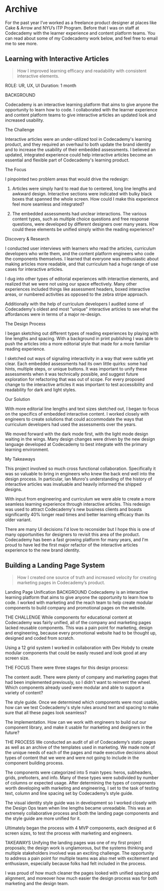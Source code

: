 # Archive

For the past year I’ve worked as a freelance product designer at places like Cake & Arrow and NYU’s ITP Program. Before that I was on staff at Codecademy with the learner experience and content platform teams. You can read about some of my Codecademy work below, and feel free to email me to see more.


## Learning with Interactive Articles
> How I improved learning efficacy and readability with consistent interactive elements.

ROLE: UR, UX, UI
Duration: 1 month

BACKGROUND

Codecademy is an interactive learning platform that aims to give anyone the opportunity to learn how to code. I collaborated with the learner experience and content platform teams to give interactive articles an updated look and increased usability.

The Challenge

Interactive articles were an under-utilized tool in Codecademy's learning product, and they required an overhaul to both update the brand identity and to increase the usability of their embedded assessments. I believed an updated, integrated experience could help interactive articles become an essential and flexible part of Codecademy's learning product.

The Focus

I pinpointed two problem areas that would drive the redesign:

1. Articles were simply hard to read due to centered, long line lengths and awkward design. Interactive sections were indicated with bulky black boxes that spanned the whole screen. How could I make this experience feel more seamless and integrated?

2. The embedded assessments had unclear interactions. The various content types, such as multiple choice questions and free response questions, were developed by different designers over many years. How could these elements be unified simply within the reading experience?

Discovery & Research

I conducted user interviews with learners who read the articles, curriculum developers who write them, and the content platform engineers who code the components themselves. I learned that everyone was enthusiastic about making articles more readable, and that curriculum had a huge range of use cases for interactive articles.

I dug into other types of editorial experiences with interactive elements, and realized that we were not using our space effectively.  Many other experiences included things like assessment headers, boxed interactive areas, or numbered activities as opposed to the zebra stripe approach.

Additionally with the help of curriculum developers I audited some of Codecademy's oldest and most "unique" interactive articles to see what the affordances were in terms of a major re-design.

The Design Process

I began sketching out different types of reading experiences by playing with line lengths and spacing. With a background in print publishing I was able to push the articles into a more editorial style that made for a more familiar reading experience.

I sketched out ways of signaling interactivity in a way that were subtle yet clear. Each embedded assessments had its own little quirks: some had hints, multiple steps, or unique buttons. It was important to unify these assessments when it was technically possible, and suggest future exploration for refactoring that was out of scope.  For every proposed change to the interactive articles it was important to test accessibility and readability for dark and light styles.

Our Solution

With more editorial line lengths and text sizes sketched out, I began to focus on the specifics of embedded interactive content. I worked closely with engineers to create solutions that could accommodate the ways that curriculum developers had used the assessments over the years.

We moved forward with the dark mode first, with the light mode design waiting in the wings. Many design changes were driven by the new design language developed at Codecademy to best integrate with the primary learning environment.


My Takeaways

This project involved so much cross functional collaboration. Specifically it was so valuable to bring in engineers who knew the back end well into the design process. In particular, Ian Munro's understanding of the history of interactive articles was invaluable and heavily informed the shipped designs.

With input from engineering and curriculum we were able to create a more seamless learning experience through interactive articles. This redesign was used to attract Codecademy's new business clients and boasts significantly 40% longer read times and better learning efficacy than its older variant.

There are many UI decisions I'd love to reconsider but I hope this is one of many opportunities for designers to revisit this area of the product. Codecademy has been a fast growing platform for many years, and I'm proud to have led the first major refactor of the interactive articles experience to the new brand identity.


## Building a Landing Page System
> How I created one source of truth and increased velocity for creating marketing pages in Codecademy’s product.

Landing Page Unification
BACKGROUND
Codecademy is an interactive learning platform that aims to give anyone the opportunity to learn how to code. I worked with marketing and the reach team to help create modular components to build company and promotional pages on the website.

THE CHALLENGE
While components for educational content at Codecademy was fairly unified, all of the company  and marketing pages lacked reusable components. This was a pain point for marketing, design and engineering, because every promotional website had to be thought up, designed and coded from scratch.

Using a 12 grid system I worked in collaboration with Dev Hobdy to create modular components that could be easily reused and look good at any screen size.

THE FOCUS
There were three stages for this design process:

The content audit. There were plenty of company and marketing pages that had been implemented previously, so I didn't want to reinvent the wheel. Which components already used were modular and able to support a variety of content?

The style guide. Once we determined which components were most usable, how can we test Codecademy's style rules around text and spacing to make sure that all these pages look seamless?

The implementation. How can we work with engineers to build out our component library, and make it usable for marketing and designers in the future?

THE PROCESS
We conducted an audit of all of Codecademy’s static pages as well as an archive of the templates used in marketing. We made note of the unique needs of each of the pages and made executive decisions about types of content that we were and were not going to include in the component building process.

The components were categorized into 5 main types: heros, subheaders, grids, prefooters, and info. Many of these types were subdivided by number of columns or expected usage. After determining the types of components worth developing with marketing and engineering, I set to the task of testing text, column and line spacing set by Codecademy’s style guide. 

The visual identity style guide was in development so I worked closely with the Design Ops team when line lengths became unreadable. This was an extremely collaborative process and both the landing page components and the style guide are more unified for it.

Ultimately began the process with 4 MVP components, each designed at 6 screen sizes, to test the process with marketing and engineers.


TAKEAWAYS
Unifying the landing pages was one of my first project proposals; the design work is unglamorous, but the systems thinking and multiple stakeholders involved was an exciting challenge. The opportunity to address a pain point for multiple teams was also met with excitement and enthusiasm, especially because folks had felt included in the process.

I was proud of how much cleaner the pages looked with unified spacing and alignment, and moreover how much easier the design process was for both marketing and the design team.

